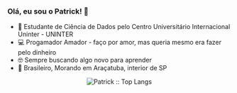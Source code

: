 ### Olá, eu sou o Patrick! 👋

- 📖 Estudante de Ciência de Dados pelo Centro Universitário Internacional Uninter - UNINTER
- 💻 Progamador Amador - faço por amor, mas queria mesmo era fazer pelo dinheiro
- 🤓 Sempre buscando algo novo para aprender
- 🏡 Brasileiro, Morando em Araçatuba, interior de SP


<p align="center"><img src="https://github-readme-stats.vercel.app/api/top-langs/?username=patrickbizetto&langs_count=10&theme=graywhite&layout=compact" alt="Patrick :: Top Langs" /></p>

<!--
**PatrickBizetto/PatrickBizetto** is a ✨ _special_ ✨ repository because its `README.md` (this file) appears on your GitHub profile.

Here are some ideas to get you started:

- 🔭 I’m currently working on ...
- 🌱 I’m currently learning ...
- 👯 I’m looking to collaborate on ...
- 🤔 I’m looking for help with ...
- 💬 Ask me about ...
- 📫 How to reach me: ...
- 😄 Pronouns: ...
- ⚡ Fun fact: ...
-->
